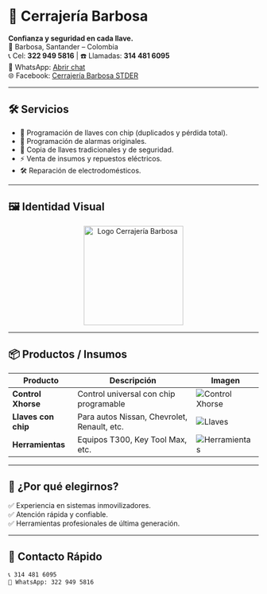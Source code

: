 # 🔑 Cerrajería Barbosa

**Confianza y seguridad en cada llave.**  
📍 Barbosa, Santander – Colombia  
📞 Cel: **322 949 5816** | ☎️ Llamadas: **314 481 6095**  
📱 WhatsApp: [Abrir chat](https://wa.me/573229495816)  
🌐 Facebook: [Cerrajería Barbosa STDER](https://www.facebook.com/cerrajeriabarbosastder)  

---

## 🛠️ Servicios
- 🔐 Programación de llaves con chip (duplicados y pérdida total).  
- 🚗 Programación de alarmas originales.  
- 🔑 Copia de llaves tradicionales y de seguridad.  
- ⚡ Venta de insumos y repuestos eléctricos.  
- 🛠️ Reparación de electrodomésticos.  

---

## 🖼️ Identidad Visual
<p align="center">
  <img src="cerrajeria-barbosa-lock.svg" alt="Logo Cerrajería Barbosa" width="200">
</p>

---

## 📦 Productos / Insumos
| Producto | Descripción | Imagen |
|----------|-------------|--------|
| **Control Xhorse** | Control universal con chip programable | ![Control Xhorse](https://via.placeholder.com/100) |
| **Llaves con chip** | Para autos Nissan, Chevrolet, Renault, etc. | ![Llaves](https://via.placeholder.com/100) |
| **Herramientas** | Equipos T300, Key Tool Max, etc. | ![Herramientas](https://via.placeholder.com/100) |

---

## 🚀 ¿Por qué elegirnos?
✅ Experiencia en sistemas inmovilizadores.  
✅ Atención rápida y confiable.  
✅ Herramientas profesionales de última generación.  

---

## 📩 Contacto Rápido
```md
📞 314 481 6095  
📱 WhatsApp: 322 949 5816  

